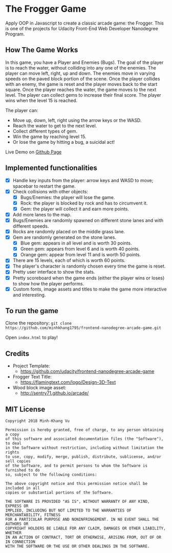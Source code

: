 The Frogger Game
===============================

Apply OOP in Javascript to create a classic arcade game: the Frogger. This is one of the projects for Udacity Front-End Web Developer Nanodegree Program. 

## How The Game Works
In this game, you have a Player and Enemies (Bugs). The goal of the player is to reach the water, without colliding into any one of the enemies. The player can move left, right, up and down. The enemies move in varying speeds on the paved block portion of the scene. Once the player collides with an enemy, the game is reset and the player moves back to the start square. Once the player reaches the water, the game moves to the next level. The player can collect gems to increase their final score. The player wins when the level 15 is reached.

The player can:

* Move up, down, left, right using the arrow keys or the WASD.
* Reach the water to get to the next level.
* Collect different types of gem.
* Win the game by reaching level 15.
* Or lose the game by hitting a bug, a suicidal act!

Live Demo on [Github Page](https://minhkhang1795.github.io/frontend-nanodegree-arcade-game/)

## Implemented functionalities
* [x] Handle key inputs from the player: arrow keys and WASD to move; spacebar to restart the game.
* [x] Check collisions with other objects:
    * [x] Bugs/Enemies: the player will lose the game.
    * [x] Rock: the player is blocked by rock and has to circumvent it.
    * [x] Gem: the player will collect it and earn more points.
* [x] Add more lanes to the map.
* [x] Bugs/Enemies are randomly spawned on different stone lanes and with different speeds.
* [x] Rocks are randomly placed on the middle grass lane.
* [x] Gem are randomly generated on the stone lanes.
    * [x] Blue gem: appears in all level and is worth 30 points.
    * [x] Green gem: appears from level 6 and is worth 40 points.
    * [x] Orange gem: appear from level 11 and is worth 50 points.
* [x] There are 15 levels, each of which is worth 60 points.
* [x] The player's character is randomly chosen every time the game is reset.
* [x] Pretty user interface to show the stats.
* [x] Pretty scoreboard when the game ends (either the player wins or loses) to show how the player performs.
* [x] Custom fonts, image assets and titles to make the game more interactive and interesting.

## To run the game
Clone the repository:
`git clone https://github.com/minhkhang1795/frontend-nanodegree-arcade-game.git`

Open `index.html` to play!

## Credits
* Project Template:
    * https://github.com/udacity/frontend-nanodegree-arcade-game
* Frogger Text Title:
    * https://flamingtext.com/logo/Design-3D-Text
* Wood block image asset:
    * http://sentry71.github.io/arcade/
    

## MIT License

    Copyright 2018 Minh-Khang Vu

    Permission is hereby granted, free of charge, to any person obtaining a copy 
    of this software and associated documentation files (the "Software"), to deal 
    in the Software without restriction, including without limitation the rights 
    to use, copy, modify, merge, publish, distribute, sublicense, and/or sell copies 
    of the Software, and to permit persons to whom the Software is furnished to do 
    so, subject to the following conditions:

    The above copyright notice and this permission notice shall be included in all 
    copies or substantial portions of the Software.

    THE SOFTWARE IS PROVIDED "AS IS", WITHOUT WARRANTY OF ANY KIND, EXPRESS OR 
    IMPLIED, INCLUDING BUT NOT LIMITED TO THE WARRANTIES OF MERCHANTABILITY, FITNESS 
    FOR A PARTICULAR PURPOSE AND NONINFRINGEMENT. IN NO EVENT SHALL THE AUTHORS OR 
    COPYRIGHT HOLDERS BE LIABLE FOR ANY CLAIM, DAMAGES OR OTHER LIABILITY, WHETHER 
    IN AN ACTION OF CONTRACT, TORT OR OTHERWISE, ARISING FROM, OUT OF OR IN CONNECTION 
    WITH THE SOFTWARE OR THE USE OR OTHER DEALINGS IN THE SOFTWARE.

